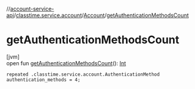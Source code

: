 //[account-service-api](../../../index.md)/[classtime.service.account](../index.md)/[Account](index.md)/[getAuthenticationMethodsCount](get-authentication-methods-count.md)

# getAuthenticationMethodsCount

[jvm]\
open fun [getAuthenticationMethodsCount](get-authentication-methods-count.md)(): [Int](https://kotlinlang.org/api/latest/jvm/stdlib/kotlin/-int/index.html)

`repeated .classtime.service.account.AuthenticationMethod authentication_methods = 4;`
